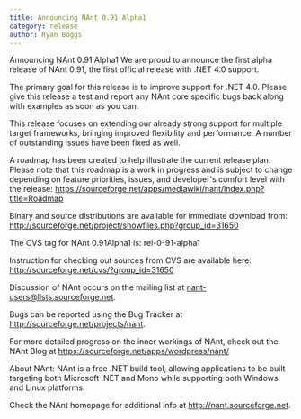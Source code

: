 ```yaml
---
title: Announcing NAnt 0.91 Alpha1 
category: release
author: Ryan Boggs
---
```


Announcing NAnt 0.91 Alpha1
We are proud to announce the first alpha release of NAnt 0.91, the first official release with .NET 4.0 support.

The primary goal for this release is to improve support for .NET 4.0. Please give this release a test and report any NAnt core specific bugs back along with examples as soon as you can.

This release focuses on extending our already strong support for multiple target frameworks, bringing improved flexibility and performance. A number of outstanding issues have been fixed as well.

A roadmap has been created to help illustrate the current release plan. Please note that this roadmap is a work in progress and is subject to change depending on feature priorities, issues, and developer's comfort level with the release:
https://sourceforge.net/apps/mediawiki/nant/index.php?title=Roadmap

Binary and source distributions are available for immediate download from:
http://sourceforge.net/project/showfiles.php?group_id=31650

The CVS tag for NAnt 0.91Alpha1 is:
rel-0-91-alpha1

Instruction for checking out sources from CVS are available here:
http://sourceforge.net/cvs/?group_id=31650

Discussion of NAnt occurs on the mailing list at nant-users@lists.sourceforge.net.

Bugs can be reported using the Bug Tracker at http://sourceforge.net/projects/nant.

For more detailed progress on the inner workings of NAnt, check out the NAnt Blog at https://sourceforge.net/apps/wordpress/nant/

About NAnt:
NAnt is a free .NET build tool, allowing applications to be built targeting both Microsoft .NET and Mono while supporting both Windows and Linux platforms.

Check the NAnt homepage for additional info at http://nant.sourceforge.net.